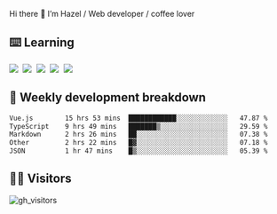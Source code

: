 
Hi there 👋 I’m Hazel / Web developer / coffee lover

## ⌨️ Learning

<samp>
 <a href="https://github.com/vuejs/core"><img src="https://api.iconify.design/logos:vue.svg" /></a>
  <a href="https://github.com/vuejs/core"><img src="https://api.iconify.design/logos:react.svg" /></a>
  <a href="https://github.com/vitejs/vite"><img src="https://api.iconify.design/logos:vitejs.svg" /></a>
  <a href="https://github.com/microsoft/TypeScript"><img src="https://api.iconify.design/logos:typescript-icon.svg" /></a> 
  <a href="https://github.com/unocss/unocss"><img src="https://api.iconify.design/logos:unocss.svg" /></a>
  

</samp>


## 🦀 Weekly development breakdown

<!--START_SECTION:waka-->

```txt
Vue.js        15 hrs 53 mins  ████████████░░░░░░░░░░░░░   47.87 %
TypeScript    9 hrs 49 mins   ███████▒░░░░░░░░░░░░░░░░░   29.59 %
Markdown      2 hrs 26 mins   ██░░░░░░░░░░░░░░░░░░░░░░░   07.38 %
Other         2 hrs 22 mins   █▓░░░░░░░░░░░░░░░░░░░░░░░   07.18 %
JSON          1 hr 47 mins    █▒░░░░░░░░░░░░░░░░░░░░░░░   05.39 %
```

<!--END_SECTION:waka-->
## 👬🏻 Visitors

![gh_visitors](https://profile-counter.glitch.me/Hazel-Lin/count.svg)

